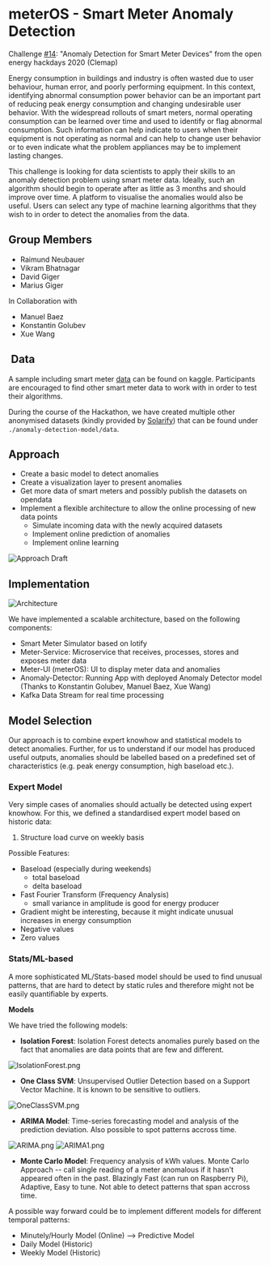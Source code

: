 # meterOS - Smart Meter Anomaly Detection

Challenge [#14](https://hack.opendata.ch/project/579): "Anomaly Detection for Smart Meter Devices" from the open energy hackdays 2020 (Clemap)

Energy consumption in buildings and industry is often wasted due to user behaviour, human error, and poorly performing equipment. In this context, identifying abnormal consumption power behavior can be an important part of reducing peak energy consumption and changing undesirable user behavior. With the widespread rollouts of smart meters, normal operating consumption can be learned over time and used to identify or flag abnormal consumption. Such information can help indicate to users when their equipment is not operating as normal and can help to change user behavior or to even indicate what the problem appliances may be to implement lasting changes.

This challenge is looking for data scientists to apply their skills to an anomaly detection problem using smart meter data. Ideally, such an algorithm should begin to operate after as little as 3 months and should improve over time. A platform to visualise the anomalies would also be useful. Users can select any type of machine learning algorithms that they wish to in order to detect the anomalies from the data.

## Group Members

- Raimund Neubauer
- Vikram Bhatnagar
- David Giger
- Marius Giger

In Collaboration with 

- Manuel Baez
- Konstantin Golubev
- Xue Wang

##  Data

A sample including smart meter [data](https://www.kaggle.com/portiamurray/anomaly-detection-smart-meter-data-sample) can be found on kaggle. Participants are encouraged to find other smart meter data to work with in order to test their algorithms.

During the course of the Hackathon, we have created multiple other anonymised datasets (kindly provided by [Solarify](https://solarify.ch/?lang=en)) that can be found under `./anomaly-detection-model/data`.

## Approach

- Create a basic model to detect anomalies
- Create a visualization layer to present anomalies
- Get more data of smart meters and possibly publish the datasets on opendata
- Implement a flexible architecture to allow the online processing of new data points
  - Simulate incoming data with the newly acquired datasets
  - Implement online prediction of anomalies
  - Implement online learning

![Approach Draft](https://raw.githubusercontent.com/nidDrBiglr/energy-hackdays-anomaly-detection/master/approach.jpg "Approach Draft")

## Implementation

![Architecture](https://raw.githubusercontent.com/nidDrBiglr/energy-hackdays-anomaly-detection/master/MeterOS.png "Architecture")

We have implemented a scalable architecture, based on the following components:
- Smart Meter Simulator based on Iotify
- Meter-Service: Microservice that receives, processes, stores and exposes meter data
- Meter-UI (meterOS): UI to display meter data and anomalies
- Anomaly-Detector: Running App with deployed Anomaly Detector model (Thanks to Konstantin Golubev, Manuel Baez, Xue Wang)
- Kafka Data Stream for real time processing

## Model Selection

Our approach is to combine expert knowhow and statistical models to detect anomalies. Further, for us to understand if our model has produced useful outputs, anomalies should be labelled based on a predefined set of characteristics (e.g. peak energy consumption, high baseload etc.).

### Expert Model

Very simple cases of anomalies should actually be detected using expert knowhow. For this, we defined a standardised expert model based on historic data:

1) Structure load curve on weekly basis

Possible Features:

- Baseload (especially during weekends)
  - total baseload
  - delta baseload
- Fast Fourier Transform (Frequency Analysis)
  - small variance in amplitude is good for energy producer
- Gradient might be interesting, because it might indicate unusual increases in energy consumption
- Negative values
- Zero values

### Stats/ML-based 

A more sophisticated ML/Stats-based model should be used to find unusual patterns, that are hard to detect by static rules and therefore might not be easily quantifiable by experts.

**Models**

We have tried the following models:

- **Isolation Forest**: Isolation Forest detects anomalies purely based on the fact that anomalies are data points that are few and different.

![IsolationForest.png](https://raw.githubusercontent.com/nidDrBiglr/energy-hackdays-anomaly-detection/master/IsolationForest.png "IsolationForest.png")

- **One Class SVM**: Unsupervised Outlier Detection based on a Support Vector Machine. It is known to be sensitive to outliers.

![OneClassSVM.png](https://raw.githubusercontent.com/nidDrBiglr/energy-hackdays-anomaly-detection/master/OneClassSVM.png "OneClassSVM.png")

- **ARIMA Model**: Time-series forecasting model and analysis of the prediction deviation. Also possible to spot patterns accross time. 

![ARIMA.png](https://raw.githubusercontent.com/nidDrBiglr/energy-hackdays-anomaly-detection/master/ARIMA.png "ARIMA.png")
![ARIMA1.png](https://raw.githubusercontent.com/nidDrBiglr/energy-hackdays-anomaly-detection/master/ARIMA1.png "ARIMA1.png")

- **Monte Carlo Model**: Frequency analysis of kWh values. Monte Carlo Approach -- call single reading of a meter anomalous if it hasn't appeared often in the past. Blazingly Fast (can run on Raspberry Pi), Adaptive, Easy to tune. Not able to detect patterns that span accross time.

A possible way forward could be to implement different models for different temporal patterns:

- Minutely/Hourly Model (Online) --> Predictive Model
- Daily Model (Historic)
- Weekly Model (Historic)